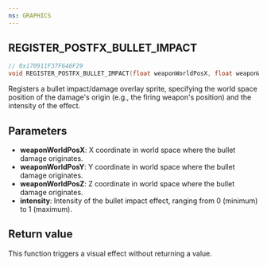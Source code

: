 ```yaml
---
ns: GRAPHICS
---
```

## REGISTER_POSTFX_BULLET_IMPACT

```c
// 0x170911F37F646F29
void REGISTER_​POSTFX_​BULLET_​IMPACT(float weaponWorldPosX, float weaponWorldPosY, float weaponWorldPosZ, float intensity);
```

Registers a bullet impact/damage overlay sprite, specifying the world space position of the damage's origin (e.g., the firing weapon's position) and the intensity of the effect.

## Parameters
* **weaponWorldPosX**: X coordinate in world space where the bullet damage originates.
* **weaponWorldPosY**: Y coordinate in world space where the bullet damage originates.
* **weaponWorldPosZ**: Z coordinate in world space where the bullet damage originates.
* **intensity**: Intensity of the bullet impact effect, ranging from 0 (minimum) to 1 (maximum).

## Return value
This function triggers a visual effect without returning a value.